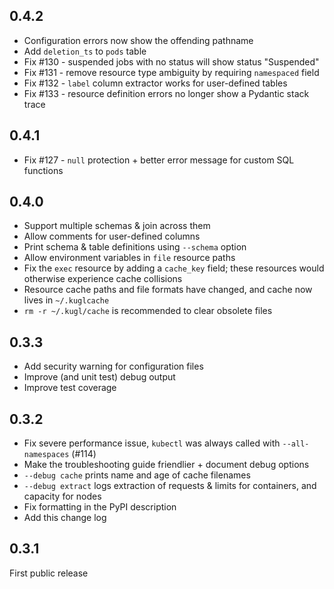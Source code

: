 ## 0.4.2

- Configuration errors now show the offending pathname
- Add `deletion_ts` to `pods` table
- Fix #130 - suspended jobs with no status will show status "Suspended"
- Fix #131 - remove resource type ambiguity by requiring `namespaced` field
- Fix #132 - `label` column extractor works for user-defined tables
- Fix #133 - resource definition errors no longer show a Pydantic stack trace

## 0.4.1

- Fix #127 - `null` protection + better error message for custom SQL functions

## 0.4.0

- Support multiple schemas & join across them
- Allow comments for user-defined columns
- Print schema & table definitions using `--schema` option
- Allow environment variables in `file` resource paths
- Fix the `exec` resource by adding a `cache_key` field; these resources would otherwise experience cache collisions
- Resource cache paths and file formats have changed, and cache now lives in `~/.kuglcache`
- `rm -r ~/.kugl/cache` is recommended to clear obsolete files

## 0.3.3

- Add security warning for configuration files
- Improve (and unit test) debug output
- Improve test coverage

## 0.3.2

- Fix severe performance issue, `kubectl` was always called with `--all-namespaces` (#114)
- Make the troubleshooting guide friendlier + document debug options
- `--debug cache` prints name and age of cache filenames
- `--debug extract` logs extraction of requests & limits for containers, and capacity for nodes
- Fix formatting in the PyPI description
- Add this change log

## 0.3.1

First public release
